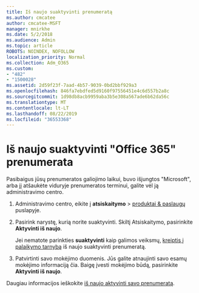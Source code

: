 ```yaml
---
title: Iš naujo suaktyvinti prenumeratą
ms.author: cmcatee
author: cmcatee-MSFT
manager: mnirkhe
ms.date: 5/2/2018
ms.audience: Admin
ms.topic: article
ROBOTS: NOINDEX, NOFOLLOW
localization_priority: Normal
ms.collection: Adm_O365
ms.custom:
- "482"
- "1500028"
ms.assetid: 2d59f23f-7aad-4b57-9039-0bd2bbf929a3
ms.openlocfilehash: 846fa7ebdfed5d9160f97556451e4c6d557b2a8c
ms.sourcegitcommit: 1d98db8acb9959aba3b5e308a567ade6b62da56c
ms.translationtype: MT
ms.contentlocale: lt-LT
ms.lasthandoff: 08/22/2019
ms.locfileid: "36553368"
---
```

# <a name="reactivate-an-office-365-subscription"></a>Iš naujo suaktyvinti "Office 365" prenumerata

Pasibaigus jūsų prenumeratos galiojimo laikui, buvo išjungtos "Microsoft", arba jį atšaukėte viduryje prenumeratos terminui, galite vėl ją administravimo centro.
  
1. Administravimo centro, eikite į **atsiskaitymo** \> [produktai & paslaugų](https://go.microsoft.com/fwlink/p/?linkid=842054) puslapyje.

2. Pasirink narystę, kurią norite suaktyvinti. Skiltį Atsiskaitymo, pasirinkite **Aktyvinti iš naujo**.

    Jei nematote parinkties **suaktyvinti** kaip galimos veiksmų, [kreiptis į palaikymo tarnybą](https://docs.microsoft.com/office365/admin/contact-support-for-business-products?view=o365-worldwide) iš naujo suaktyvinti prenumeratą.

3. Patvirtinti savo mokėjimo duomenis. Jūs galite atnaujinti savo esamų mokėjimo informaciją čia. Baigę įvesti mokėjimo būdą, pasirinkite **Aktyvinti iš naujo**.

Daugiau informacijos ieškokite [iš naujo aktyvinti savo prenumeratą](https://docs.microsoft.com/office365/admin/subscriptions-and-billing/reactivate-your-subscription).